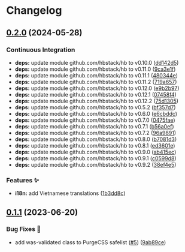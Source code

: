 # Changelog

## [0.2.0](https://github.com/hbstack/form/compare/v0.1.1...v0.2.0) (2024-05-28)


### Continuous Integration

* **deps:** update module github.com/hbstack/hb to v0.10.0 ([dd142d5](https://github.com/hbstack/form/commit/dd142d52db2c6131fe98fcda5199481644a11d20))
* **deps:** update module github.com/hbstack/hb to v0.11.0 ([9ca3e1f](https://github.com/hbstack/form/commit/9ca3e1fd6f715e187c713a67211f4ef021f80405))
* **deps:** update module github.com/hbstack/hb to v0.11.1 ([480344e](https://github.com/hbstack/form/commit/480344e935fd3e5bd6cf277bdb952fef47c81566))
* **deps:** update module github.com/hbstack/hb to v0.11.2 ([719a657](https://github.com/hbstack/form/commit/719a65787d031dc69d543294af16a1f56575c223))
* **deps:** update module github.com/hbstack/hb to v0.12.0 ([e9b2b97](https://github.com/hbstack/form/commit/e9b2b972a3c56d15625cab1aeacec50a0bbdfe5d))
* **deps:** update module github.com/hbstack/hb to v0.12.1 ([07458f4](https://github.com/hbstack/form/commit/07458f4d0946b82b6689d236c0aee0c06ff8cb76))
* **deps:** update module github.com/hbstack/hb to v0.12.2 ([75d1305](https://github.com/hbstack/form/commit/75d1305acdf93978d6dd462996dbf55d34711fe2))
* **deps:** update module github.com/hbstack/hb to v0.5.2 ([bf357d7](https://github.com/hbstack/form/commit/bf357d79cdd7acbd369854cb24a1765d1271a25e))
* **deps:** update module github.com/hbstack/hb to v0.6.0 ([e6cbddc](https://github.com/hbstack/form/commit/e6cbddc5c275f9c7784b84a34e6bb59a603634ec))
* **deps:** update module github.com/hbstack/hb to v0.7.0 ([0475fae](https://github.com/hbstack/form/commit/0475fae5aaa7920663f4090712d1a655de41f8e4))
* **deps:** update module github.com/hbstack/hb to v0.7.1 ([b56a0ef](https://github.com/hbstack/form/commit/b56a0ef98778a84b93159f14df87ebc16365b3a0))
* **deps:** update module github.com/hbstack/hb to v0.7.2 ([96a9891](https://github.com/hbstack/form/commit/96a9891c543ad68f7a4f821604408249a7b7071a))
* **deps:** update module github.com/hbstack/hb to v0.8.0 ([b7081d3](https://github.com/hbstack/form/commit/b7081d36463983a94dc748e971e69d87e6245adc))
* **deps:** update module github.com/hbstack/hb to v0.8.1 ([ed3601e](https://github.com/hbstack/form/commit/ed3601e557afd1ca74490e9046de413e3a6ac339))
* **deps:** update module github.com/hbstack/hb to v0.9.0 ([ab415ec](https://github.com/hbstack/form/commit/ab415eca9ab70916d105bc778597647fec8c1f96))
* **deps:** update module github.com/hbstack/hb to v0.9.1 ([c0599d8](https://github.com/hbstack/form/commit/c0599d8eb3ed56267db9016fa08420315d4bcca7))
* **deps:** update module github.com/hbstack/hb to v0.9.2 ([38ef4e5](https://github.com/hbstack/form/commit/38ef4e5d26e1b92a66a4dda3e26247acae726eb0))


### Features ✨

* **i18n:** add Vietnamese translations ([1b3dd8c](https://github.com/hbstack/form/commit/1b3dd8c4ae6680fb5c96fc5a0b6e080bebdb8fac))

## [0.1.1](https://github.com/hbstack/form/compare/v0.1.0...v0.1.1) (2023-06-20)


### Bug Fixes 🐞

* add was-validated class to PurgeCSS safelist ([#5](https://github.com/hbstack/form/issues/5)) ([9ab89ce](https://github.com/hbstack/form/commit/9ab89cec25e003c1431ab4832ff0eb261f035747))
